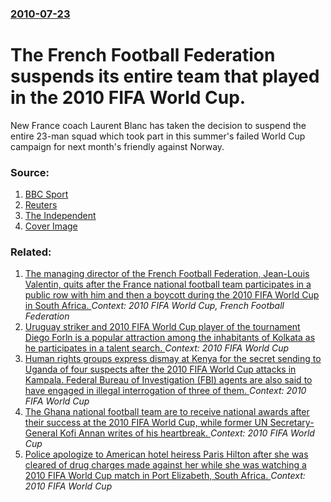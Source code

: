 ### [2010-07-23](/news/2010/07/23/index.md)

# The French Football Federation suspends its entire team that played in the 2010 FIFA World Cup. 

New France coach Laurent Blanc has taken the decision to suspend the entire 23-man squad which took part in this summer&#039;s failed World Cup campaign for next month&#039;s friendly against Norway.


### Source:

1. [BBC Sport](http://news.bbc.co.uk/sport2/hi/football/8849972.stm)
2. [Reuters](http://football.uk.reuters.com/leagues/world/news/2010/07/23/LDE66M1MX.php)
3. [The Independent](http://www.independent.co.uk/sport/football/international/france-suspend-entire-world-cup-squad-2033933.html)
3. [Cover Image](https://static.independent.co.uk/s3fs-public/thumbnails/image/2010/07/23/16/419101.bin)

### Related:

1. [The managing director of the French Football Federation, Jean-Louis Valentin, quits after the France national football team participates in a public row with him and then a boycott during the 2010 FIFA World Cup in South Africa. ](/news/2010/06/20/the-managing-director-of-the-french-football-federation-jean-louis-valentin-quits-after-the-france-national-football-team-participates-in.md) _Context: 2010 FIFA World Cup, French Football Federation_
2. [Uruguay striker and 2010 FIFA World Cup player of the tournament Diego Forln is a popular attraction among the inhabitants of Kolkata as he participates in a talent search. ](/news/2010/08/5/uruguay-striker-and-2010-fifa-world-cup-player-of-the-tournament-diego-forlan-is-a-popular-attraction-among-the-inhabitants-of-kolkata-as-he.md) _Context: 2010 FIFA World Cup_
3. [Human rights groups express dismay at Kenya for the secret sending to Uganda of four suspects after the 2010 FIFA World Cup attacks in Kampala. Federal Bureau of Investigation (FBI) agents are also said to have engaged in illegal interrogation of three of them. ](/news/2010/08/19/human-rights-groups-express-dismay-at-kenya-for-the-secret-sending-to-uganda-of-four-suspects-after-the-2010-fifa-world-cup-attacks-in-kampa.md) _Context: 2010 FIFA World Cup_
4. [The Ghana national football team are to receive national awards after their success at the 2010 FIFA World Cup, while former UN Secretary-General Kofi Annan writes of his heartbreak. ](/news/2010/07/6/the-ghana-national-football-team-are-to-receive-national-awards-after-their-success-at-the-2010-fifa-world-cup-while-former-un-secretary-ge.md) _Context: 2010 FIFA World Cup_
5. [Police apologize to American hotel heiress Paris Hilton after she was cleared of drug charges made against her while she was watching a 2010 FIFA World Cup match in Port Elizabeth, South Africa. ](/news/2010/07/3/police-apologize-to-american-hotel-heiress-paris-hilton-after-she-was-cleared-of-drug-charges-made-against-her-while-she-was-watching-a-2010.md) _Context: 2010 FIFA World Cup_
